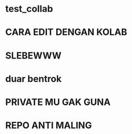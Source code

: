 # test_collab
# CARA EDIT DENGAN KOLAB
# SLEBEWWW
# duar bentrok
# PRIVATE MU GAK GUNA
# REPO ANTI MALING
